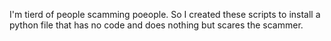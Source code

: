 I'm tierd of people scamming poeople.
So I created these scripts to install a python file that has no code and does nothing but scares the scammer.
